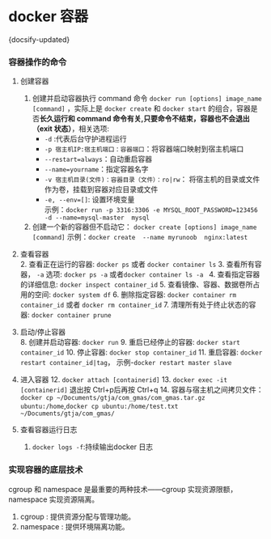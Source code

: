 # docker 容器
{docsify-updated}

### 容器操作的命令

1. 创建容器  
	1. 创建并启动容器执行 command 命令 `docker run [options] image_name [command]` ，实际上是 `docker create` 和 `docker start` 的组合，容器是否**长久运行和 command 命令有关,只要命令不结束，容器也不会退出（exit 状态）**，相关选项:
		+ `-d` :代表后台守护进程运行
		+ `-p 宿主机IP:宿主机端口：容器端口`：将容器端口映射到宿主机端口
		+ `--restart=always`：自动重启容器
		+ `--name=yourname`：指定容器名字
		+ `-v 宿主机目录(文件)：容器目录（文件）：ro|rw`： 将宿主机的目录或文件作为卷，挂载到容器对应目录或文件
		+ `-e, --env=[]`: 设置环境变量  
	示例：`docker run -p 3316:3306 -e MYSQL_ROOT_PASSWORD=123456 -d --name=mysql-master  mysql`
	1. 创建一个新的容器但不启动它： `docker create [options] image_name [command]` 示例：`docker create  --name myrunoob  nginx:latest`

2. 查看容器  
	2. 查看正在运行的容器: `docker ps` 或者 `docker container ls`
	3. 查看所有容器， `-a` 选项: `docker ps -a` 或者`docker container ls -a `
	4. 查看指定容器的详细信息: `docker inspect container_id`
	5. 查看镜像、容器、数据卷所占用的空间: `docker system df`
	6. 删除指定容器: `docker container rm container_id` 或者 `docker rm container_id`
	7. 清理所有处于终止状态的容器: `docker container prune` 

3. 启动/停止容器  
	8. 创建并启动容器: `docker run`
	9. 重启已经停止的容器: `docker start container_id`
	10. 停止容器: `docker stop container_id` 
	11. 重启容器: `docker restart container_id|tag`，  示例-`docker restart master slave`

4. 进入容器
	12. `docker attach [containerid]`
	13. `docker exec -it [containerid]` 退出按 Ctrl+p后再按 Ctrl+q
	14. 容器与宿主机之间拷贝文件：`docker cp ~/Documents/gtja/com_gmas/com_gmas.tar.gz ubuntu:/home`,`docker cp ubuntu:/home/test.txt ~/Documents/gtja/com_gmas/`

5. 查看容器运行日志
	1. `docker logs -f`:持续输出docker 日志
### 实现容器的底层技术
cgroup 和 namespace 是最重要的两种技术——cgroup 实现资源限额，namespace 实现资源隔离。

1. cgroup : 提供资源分配与管理功能。
2. namespace : 提供环境隔离功能。